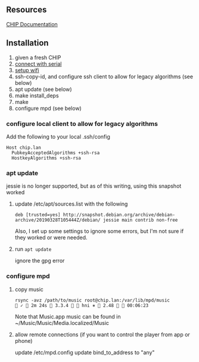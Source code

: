 ## Resources

[CHIP Documentation](http://chip.jfpossibilities.com/docs/chip.html)

## Installation

1. given a fresh CHIP
2. [connect with serial](http://chip.jfpossibilities.com/docs/chip.html#control-chip-using-a-serial-terminal)
3. [setup wifi](http://chip.jfpossibilities.com/docs/chip.html#connecting-c-h-i-p-to-wi-fi-with-nmcli)
4. ssh-copy-id, and configure ssh client to allow for legacy algorithms (see below)
5. apt update (see below)
6. make install_deps
7. make
8. configure mpd (see below)

### configure local client to allow for legacy algorithms

Add the following to your local .ssh/config

```
Host chip.lan
  PubkeyAcceptedAlgorithms +ssh-rsa
  HostkeyAlgorithms +ssh-rsa
```

### apt update

jessie is no longer supported, but as of this writing, using this snapshot worked

1. update /etc/apt/sources.list with the following

    ```
    deb [trusted=yes] http://snapshot.debian.org/archive/debian-archive/20190328T105444Z/debian/ jessie main contrib non-free
    ```

    Also, I set up some settings to ignore some errors, but I'm not sure if they worked or were needed.

2. run `apt update`


   ignore the gpg error

### configure mpd

1. copy music

    ```
    rsync -avz /path/to/music root@chip.lan:/var/lib/mpd/music                                                                                                                                 ✓  2m 24s  3.3.4   hni ⎈  2.48   00:06:23 
    ```

    Note that Music.app music can be found in ~/Music/Music/Media.localized/Music

2. allow remote connections (if you want to control the player from app or phone)

   update /etc/mpd.config
   update bind_to_address to "any"



